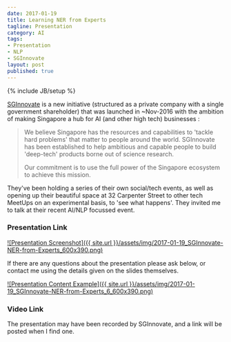 ```yaml
---
date: 2017-01-19
title: Learning NER from Experts
tagline: Presentation
category: AI
tags:
- Presentation
- NLP
- SGInnovate
layout: post
published: true
---
```

{% include JB/setup %}


[SGInnovate](https://sginnovate.com/) is a new initiative (structured as a private company with a single government shareholder) 
that was launched in ~Nov-2016 with the ambition of making Singapore a hub for AI (and other high tech) businesses : 

>   We believe Singapore has the resources and capabilities to 'tackle hard problems' that matter to people around the world. 
>   SGInnovate has been established to help ambitious and capable people to build 'deep-tech' products borne out of science research.
>   
>   Our commitment is to use the full power of the Singapore ecosystem to achieve this mission.

They've been holding a series of their own social/tech events, as well as opening up their beautiful space at 
32 Carpenter Street to other tech MeetUps on an experimental basis, to 'see what happens'.  They invited me 
to talk at their recent AI/NLP focussed event.


### Presentation Link

<a href="http://redcatlabs.com/2017-01-19_SGInnovate-NER-from-Experts/" target="_blank">
![Presentation Screenshot]({{ site.url }}/assets/img/2017-01-19_SGInnovate-NER-from-Experts_600x390.png)
</a>

If there are any questions about the presentation please ask below, 
or contact me using the details given on the slides themselves.

<a href="http://redcatlabs.com/2017-01-19_SGInnovate-NER-from-Experts/#/6" target="_blank">
![Presentation Content Example]({{ site.url }}/assets/img/2017-01-19_SGInnovate-NER-from-Experts_6_600x390.png)
</a>


### Video Link

The presentation may have been recorded by SGInnovate, and a link will be posted when I find one.

